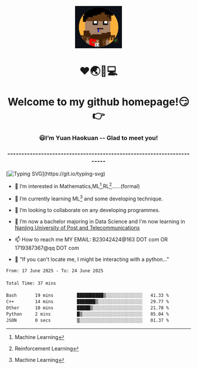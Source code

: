 <div align=center>
  <img width=128 src="image/figure.png">
</div>
<h1 align="center">❤🌏🚩💻</h1>
<h1 align="center">Welcome to my github homepage!😏👉</h1>
<h3 align="center" >😃I’m Yuan Haokuan -- Glad to meet you!</h3>
<h3 align="center" >----------------------------------------------------------------------</h3>

  [![Typing SVG](https://readme-typing-svg.herokuapp.com?font=Fira+Code&pause=1000&random=false&width=450&lines=Here's+my+personal+infomation:)](https://git.io/typing-svg)

- 👀 I’m interested in Mathematics,ML[^1],RL[^2]......(formal)
  
- 🌱 I’m currently learning ML[^1] and some developing technique.
  
- 💞️ I’m looking to collaborate on any developing programmes.
  
- 🍉 I’m now a bachelor majoring in Data Science and I'm now learning in [Nanjing University of Post and Telecommunications](https://www.njupt.edu.cn/main.psp)
  
- 📫 How to reach me MY EMAIL: B23042424@163 DOT com OR 1719387367@qq DOT com

- 🐍 "If you can't locate me, I might be interacting with a python..."

<!--START_SECTION:waka-->

```txt
From: 17 June 2025 - To: 24 June 2025

Total Time: 37 mins

Bash       19 mins         ██████████▒░░░░░░░░░░░░░░   41.33 %
C++        14 mins         ███████▒░░░░░░░░░░░░░░░░░   29.77 %
Other      10 mins         █████▒░░░░░░░░░░░░░░░░░░░   21.78 %
Python     2 mins          █▒░░░░░░░░░░░░░░░░░░░░░░░   05.04 %
JSON       0 secs          ▒░░░░░░░░░░░░░░░░░░░░░░░░   01.37 %
```

<!--END_SECTION:waka-->

<!---
WilbertYuan/WilbertYuan is a ✨ special ✨ repository because its `README.md` (this file) appears on your GitHub profile.
You can click the Preview link to take a look at your changes.
--->
[^1]:Machine Learning
[^2]:Reinforcement Learning
